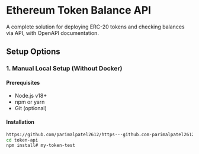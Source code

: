 # Ethereum Token Balance API

A complete solution for deploying ERC-20 tokens and checking balances via API, with OpenAPI documentation.

## Setup Options

### 1. Manual Local Setup (Without Docker)

#### Prerequisites
- Node.js v18+
- npm or yarn
- Git (optional)

#### Installation
```bash
https://github.com/parimalpatel2612/https---github.com-parimalpatel2612-my-token-test
cd token-api
npm install# my-token-test
